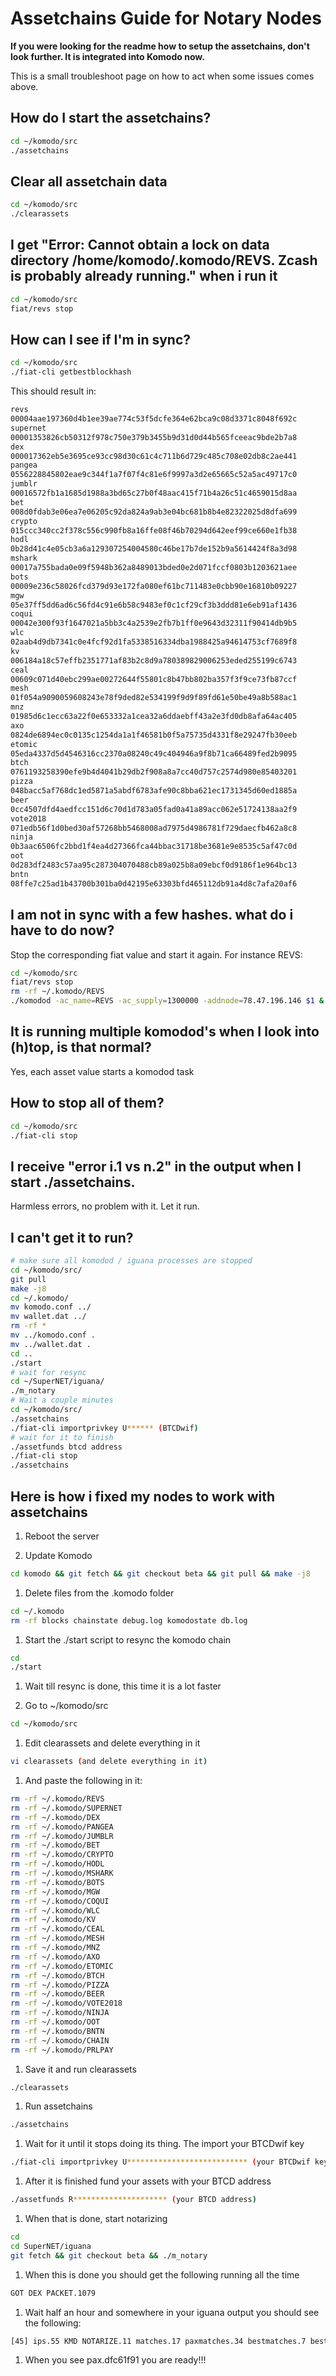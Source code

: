 # Assetchains Guide for Notary Nodes

**If you were looking for the readme how to setup the assetchains, don't look further. It is integrated into Komodo now.**

This is a small troubleshoot page on how to act when some issues comes above.

## How do I start the assetchains?

```bash
cd ~/komodo/src
./assetchains
```

## Clear all assetchain data

```bash
cd ~/komodo/src
./clearassets
```

## I get "Error: Cannot obtain a lock on data directory /home/komodo/.komodo/REVS. Zcash is probably already running." when i run it

```bash
cd ~/komodo/src
fiat/revs stop
```

## How can I see if I'm in sync?

```bash
cd ~/komodo/src
./fiat-cli getbestblockhash
```

This should result in:

```bash
revs
00004aae197360d4b1ee39ae774c53f5dcfe364e62bca9c08d3371c8048f692c
supernet
00001353826cb50312f978c750e379b3455b9d31d0d44b565fceeac9bde2b7a8
dex
000017362eb5e3695ce93cc98d30c61c4c711b6d729c485c708e02db8c2ae441
pangea
0556228845802eae9c344f1a7f07f4c81e6f9997a3d2e65665c52a5ac49717c0
jumblr
00016572fb1a1685d1988a3bd65c27b0f48aac415f71b4a26c51c4659015d8aa
bet
008d0fdab3e06ea7e06205c92da824a9ab3e04bc681b8b4e82322025d8dfa699
crypto
015ccc340cc2f378c556c990fb8a16ffe08f46b70294d642eef99ce660e1fb38
hodl
0b28d41c4e05cb3a6a129307254004580c46be17b7de152b9a5614424f8a3d98
mshark
00017a755bada0e09f5948b362a8489013bded0e2d071fccf0803b1203621aee
bots
00009e236c58026fcd379d93e172fa080ef61bc711483e0cbb90e16810b09227
mgw
05e37ff5dd6ad6c56fd4c91e6b58c9483ef0c1cf29cf3b3ddd81e6eb91af1436
coqui
00042e300f93f1647021a5bb3c4a2539e2fb7b1ff0e9643d32311f90414db9b5
wlc
02aab4d9db7341c0e4fcf92d1fa5338516334dba1988425a94614753cf7689f8
kv
006184a18c57effb2351771af83b2c8d9a780389829006253eded255199c6743
ceal
00609c071d40ebc299ae00272644f55801c8b47bb802ba357f3f9ce73fb87ccf
mesh
01f054a9090059608243e78f9ded82e534199f9d9f89fd61e50be49a8b588ac1
mnz
01985d6c1ecc63a22f0e653332a1cea32a6ddaebff43a2e3fd0db8afa64ac405
axo
0824de6894ec0c0135c1254da1a1f46581b0f5a75735d4331f8e29247fb30eeb
etomic
05eda4337d5d4546316cc2370a08240c49c404946a9f8b71ca66489fed2b9095
btch
0761193258390efe9b4d4041b29db2f908a8a7cc40d757c2574d980e85403201
pizza
048bacc5af768dc1ed5871a5abdf6783afe90c8bba621ec1731345d60ed1885a
beer
0cc4507dfd4aedfcc151d6c70d1d783a05fad0a41a89acc062e51724138aa2f9
vote2018
071edb56f1d0bed30af57268bb5468008ad7975d4986781f729daecfb462a8c8
ninja
0b3aac6506fc2bbd1f4ea4d27366fca44bbac31718be3681e9e8535c5af47c0d
oot
0d283df2483c57aa95c287304070488cb89a025b8a09ebcf0d9186f1e964bc13
bntn
08ffe7c25ad1b43700b301ba0d42195e63303bfd465112db91a4d8c7afa20af6
```

## I am not in sync with a few hashes. what do i have to do now?

Stop the corresponding fiat value and start it again. For instance REVS:

```bash
cd ~/komodo/src
fiat/revs stop
rm -rf ~/.komodo/REVS
./komodod -ac_name=REVS -ac_supply=1300000 -addnode=78.47.196.146 $1 &
```

## It is running multiple komodod's when I look into (h)top, is that normal?

Yes, each asset value starts a komodod task

## How to stop all of them?

```bash
cd ~/komodo/src
./fiat-cli stop
```

## I receive "error i.1 vs n.2" in the output when I start ./assetchains.

Harmless errors, no problem with it. Let it run.

## I can't get it to run?

```bash
# make sure all komodod / iguana processes are stopped
cd ~/komodo/src/
git pull
make -j8
cd ~/.komodo/
mv komodo.conf ../
mv wallet.dat ../
rm -rf *
mv ../komodo.conf .
mv ../wallet.dat .
cd ..
./start
# wait for resync
cd ~/SuperNET/iguana/
./m_notary
# Wait a couple minutes
cd ~/komodo/src/
./assetchains
./fiat-cli importprivkey U****** (BTCDwif)
# wait for it to finish
./assetfunds btcd address
./fiat-cli stop
./assetchains
```

## Here is how i fixed my nodes to work with assetchains

1. Reboot the server

1. Update Komodo

```bash
cd komodo && git fetch && git checkout beta && git pull && make -j8
```

1. Delete files from the .komodo folder

```bash
cd ~/.komodo
rm -rf blocks chainstate debug.log komodostate db.log
```

1. Start the ./start script to resync the komodo chain

```bash
cd
./start
```

1. Wait till resync is done, this time it is a lot faster

1. Go to ~/komodo/src

```bash
cd ~/komodo/src
```

1. Edit clearassets and delete everything in it

```bash
vi clearassets (and delete everything in it)
```

1. And paste the following in it:

```bash
rm -rf ~/.komodo/REVS
rm -rf ~/.komodo/SUPERNET
rm -rf ~/.komodo/DEX
rm -rf ~/.komodo/PANGEA
rm -rf ~/.komodo/JUMBLR
rm -rf ~/.komodo/BET
rm -rf ~/.komodo/CRYPTO
rm -rf ~/.komodo/HODL
rm -rf ~/.komodo/MSHARK
rm -rf ~/.komodo/BOTS
rm -rf ~/.komodo/MGW
rm -rf ~/.komodo/COQUI
rm -rf ~/.komodo/WLC
rm -rf ~/.komodo/KV
rm -rf ~/.komodo/CEAL
rm -rf ~/.komodo/MESH
rm -rf ~/.komodo/MNZ
rm -rf ~/.komodo/AXO
rm -rf ~/.komodo/ETOMIC
rm -rf ~/.komodo/BTCH
rm -rf ~/.komodo/PIZZA
rm -rf ~/.komodo/BEER
rm -rf ~/.komodo/VOTE2018
rm -rf ~/.komodo/NINJA
rm -rf ~/.komodo/OOT
rm -rf ~/.komodo/BNTN
rm -rf ~/.komodo/CHAIN
rm -rf ~/.komodo/PRLPAY
```

1. Save it and run clearassets

```bash
./clearassets
```

1. Run assetchains

```bash
./assetchains
```

1. Wait for it until it stops doing its thing. The import your BTCDwif key

```bash
./fiat-cli importprivkey U*************************** (your BTCDwif key)
```

1. After it is finished fund your assets with your BTCD address

```bash
./assetfunds R********************* (your BTCD address)
```

1. When that is done, start notarizing

```bash
cd
cd SuperNET/iguana
git fetch && git checkout beta && ./m_notary
```

1. When this is done you should get the following running all the time

```bash
GOT DEX PACKET.1079
```

1. Wait half an hour and somewhere in your iguana output you should see the following:

```bash
[45] ips.55 KMD NOTARIZE.11 matches.17 paxmatches.34 bestmatches.7 bestk.13 1820251030003000 recv.fd37ffd5fb183f70 sigmasks.(0 0) senderind.9 state.0 (98349c0d 0 0) pax.dfc61f91
```

1. When you see pax.dfc61f91 you are ready!!!
